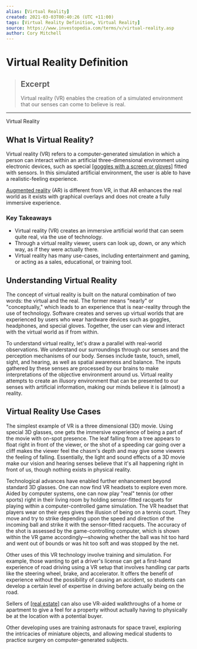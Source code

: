 ```yaml
---
alias: [Virtual Reality]
created: 2021-03-03T00:40:26 (UTC +11:00)
tags: [Virtual Reality Definition, Virtual Reality]
source: https://www.investopedia.com/terms/v/virtual-reality.asp
author: Cory Mitchell
---
```


# Virtual Reality Definition

> ## Excerpt
> Virtual reality (VR) enables the creation of a simulated environment that our senses can come to believe is real.

---

Virtual Reality
## What Is Virtual Reality?

Virtual reality (VR) refers to a computer-generated simulation in which a person can interact within an artificial three-dimensional environment using electronic devices, such as special [[goggles with a screen or gloves]](https://www.investopedia.com/terms/w/wearable-technology.asp) fitted with sensors. In this simulated artificial environment, the user is able to have a realistic-feeling experience.

[Augmented reality](https://www.investopedia.com/terms/a/augmented-reality.asp) (AR) is different from VR, in that AR enhances the real world as it exists with graphical overlays and does not create a fully immersive experience.

### Key Takeaways

-   Virtual reality (VR) creates an immersive artificial world that can seem quite real, via the use of technology.
-   Through a virtual reality viewer, users can look up, down, or any which way, as if they were actually there.
-   Virtual reality has many use-cases, including entertainment and gaming, or acting as a sales, educational, or training tool.

## Understanding Virtual Reality

The concept of virtual reality is built on the natural combination of two words: the virtual and the real. The former means "nearly" or "conceptually," which leads to an experience that is near-reality through the use of technology. Software creates and serves up virtual worlds that are experienced by users who wear hardware devices such as goggles, headphones, and special gloves. Together, the user can view and interact with the virtual world as if from within.

To understand virtual reality, let's draw a parallel with real-world observations. We understand our surroundings through our senses and the perception mechanisms of our body. Senses include taste, touch, smell, sight, and hearing, as well as spatial awareness and balance. The inputs gathered by these senses are processed by our brains to make interpretations of the objective environment around us. Virtual reality attempts to create an illusory environment that can be presented to our senses with artificial information, making our minds believe it is (almost) a reality.

## Virtual Reality Use Cases

The simplest example of VR is a three dimensional (3D) movie. Using special 3D glasses, one gets the immersive experience of being a part of the movie with on-spot presence. The leaf falling from a tree appears to float right in front of the viewer, or the shot of a speeding car going over a cliff makes the viewer feel the chasm's depth and may give some viewers the feeling of falling. Essentially, the light and sound effects of a 3D movie make our vision and hearing senses believe that it's all happening right in front of us, though nothing exists in physical reality.

Technological advances have enabled further enhancement beyond standard 3D glasses. One can now find VR headsets to explore even more. Aided by computer systems, one can now play "real" tennis (or other sports) right in their living room by holding sensor-fitted racquets for playing within a computer-controlled game simulation. The VR headset that players wear on their eyes gives the illusion of being on a tennis court. They move and try to strike depending upon the speed and direction of the incoming ball and strike it with the sensor-fitted racquets. The accuracy of the shot is assessed by the game-controlling computer, which is shown within the VR game accordingly—showing whether the ball was hit too hard and went out of bounds or was hit too soft and was stopped by the net. 

Other uses of this VR technology involve training and simulation. For example, those wanting to get a driver's license can get a first-hand experience of road driving using a VR setup that involves handling car parts like the steering wheel, brake, and accelerator. It offers the benefit of experience without the possibility of causing an accident, so students can develop a certain level of expertise in driving before actually being on the road.

Sellers of [[real estate]](https://www.investopedia.com/terms/r/realestate.asp) can also use VR-aided walkthroughs of a home or apartment to give a feel for a property without actually having to physically be at the location with a potential buyer.

Other developing uses are training astronauts for space travel, exploring the intricacies of miniature objects, and allowing medical students to practice surgery on computer-generated subjects.
